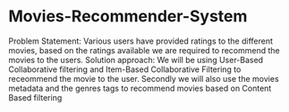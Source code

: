# Movies-Recommender-System

Problem Statement: Various users have provided ratings to the different movies, based on the ratings available we are required to recommend the movies to the users.
Solution approach: We will be using User-Based Collaborative filtering and Item-Based Collaborative Filtering to receommend the movie to the user.
Secondly we will also use the movies metadata and the genres tags to recommend movies based on Content Based filtering
